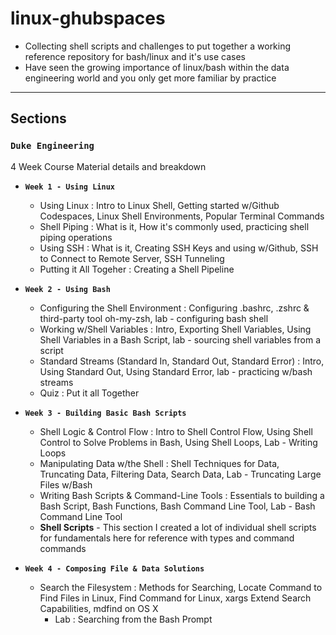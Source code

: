 # linux-ghubspaces 

* Collecting shell scripts and challenges to put together a working reference repository for bash/linux and it's use cases
* Have seen the growing importance of linux/bash within the data engineering world and you only get more familiar by practice

--- 

## **Sections**

### `Duke Engineering`
4 Week Course Material details and breakdown

* **`Week 1 - Using Linux`**
    - Using Linux : Intro to Linux Shell, Getting started w/Github Codespaces, Linux Shell Environments, Popular Terminal Commands
    - Shell Piping : What is it, How it's commonly used, practicing shell piping operations
    - Using SSH : What is it, Creating SSH Keys and using w/Github, SSH to Connect to Remote Server, SSH Tunneling
    - Putting it All Togeher : Creating a Shell Pipeline

* **`Week 2 - Using Bash`**
    - Configuring the Shell Environment : Configuring .bashrc, .zshrc & third-party tool oh-my-zsh, lab - configuring bash shell
    - Working w/Shell Variables : Intro, Exporting Shell Variables, Using Shell Variables in a Bash Script, lab - sourcing shell variables from a script
    - Standard Streams (Standard In, Standard Out, Standard Error) : Intro, Using Standard Out, Using Standard Error, lab - practicing w/bash streams
    - Quiz : Put it all Together

* **`Week 3 - Building Basic Bash Scripts`** 
    - Shell Logic & Control Flow : Intro to Shell Control Flow, Using Shell Control to Solve Problems in Bash, Using Shell Loops, Lab - Writing Loops
    - Manipulating Data w/the Shell : Shell Techniques for Data, Truncating Data, Filtering Data, Search Data, Lab - Truncating Large Files w/Bash
    - Writing Bash Scripts & Command-Line Tools : Essentials to building a Bash Script, Bash Functions, Bash Command Line Tool, Lab - Bash Command Line Tool
    - **Shell Scripts** - This section I created a lot of individual shell scripts for fundamentals here for reference with types and command commands 

* **`Week 4 - Composing File & Data Solutions`**
    - Search the Filesystem : Methods for Searching, Locate Command to Find Files in Linux, Find Command for Linux, xargs Extend Search Capabilities, mdfind on OS X
        - Lab : Searching from the Bash Prompt


